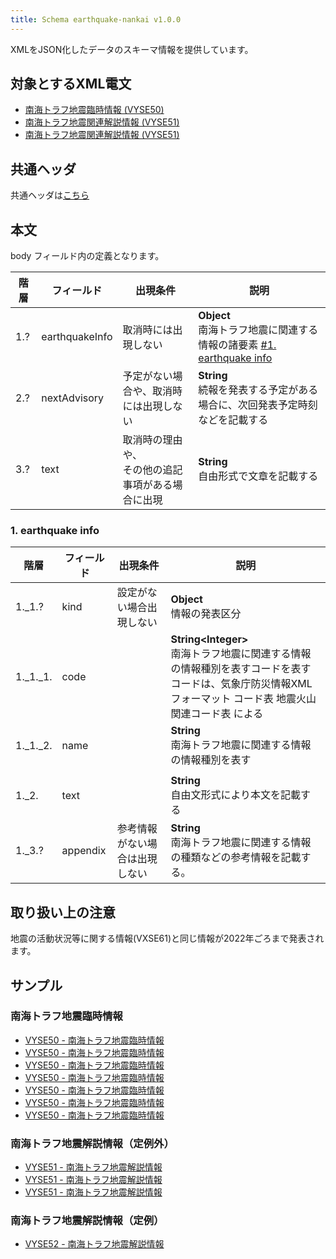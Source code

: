 ```yaml
---
title: Schema earthquake-nankai v1.0.0
---
```


XMLをJSON化したデータのスキーマ情報を提供しています。

## 対象とするXML電文

* [南海トラフ地震臨時情報 (VYSE50)](/telegrams/et01410.md)
* [南海トラフ地震関連解説情報 (VYSE51)](/telegrams/et01420.md)
* [南海トラフ地震関連解説情報 (VYSE51)](/telegrams/et01421.md)

## 共通ヘッダ

共通ヘッダは[こちら](/reference/conversion/json#schema-head)

## 本文

body フィールド内の定義となります。

| 階層 | フィールド | 出現条件 | 説明 | 
| -- | -- | -- | -- | 
| 1.? | earthquakeInfo | 取消時には出現しない | **Object**<br/> 南海トラフ地震に関連する情報の諸要素 [#1. earthquake info](#1-earthquake-info) |
| 2.? | nextAdvisory | 予定がない場合や、取消時には出現しない | **String**<br/> 続報を発表する予定がある場合に、次回発表予定時刻などを記載する |
| 3.? | text | 取消時の理由や、<br/>その他の追記事項がある場合に出現 | **String**<br/>自由形式で文章を記載する  |


### 1. earthquake info

| 階層 | フィールド | 出現条件 | 説明 |
| -- | -- | -- | -- |
| 1._1.? | kind | 設定がない場合出現しない | **Object**<br/> 情報の発表区分 |
| 1._1._1. | code | | **String<Integer\>**<br/> 南海トラフ地震に関連する情報の情報種別を表すコードを表す <br/> コードは、気象庁防災情報XMLフォーマット コード表 地震火山関連コード表 による |
| 1._1._2. | name | | **String**<br/> 南海トラフ地震に関連する情報の情報種別を表す |
|||
| 1._2. | text | | **String**<br/> 自由文形式により本文を記載する |
| 1._3.? | appendix | 参考情報がない場合は出現しない | **String**<br/> 南海トラフ地震に関連する情報の種類などの参考情報を記載する。 |


## 取り扱い上の注意

地震の活動状況等に関する情報(VXSE61)と同じ情報が2022年ごろまで発表されます。


## サンプル

### 南海トラフ地震臨時情報

* [VYSE50 - 南海トラフ地震臨時情報](https://sample.dmdata.jp/conversion/json/schema/earthquake-nankai/vyse50_rjtd_20200512162033.json)
* [VYSE50 - 南海トラフ地震臨時情報](https://sample.dmdata.jp/conversion/json/schema/earthquake-nankai/vyse50_rjtd_20200512162433.json)
* [VYSE50 - 南海トラフ地震臨時情報](https://sample.dmdata.jp/conversion/json/schema/earthquake-nankai/vyse50_rjtd_20200512162632.json)
* [VYSE50 - 南海トラフ地震臨時情報](https://sample.dmdata.jp/conversion/json/schema/earthquake-nankai/vyse50_rjtd_20200512162834.json)
* [VYSE50 - 南海トラフ地震臨時情報](https://sample.dmdata.jp/conversion/json/schema/earthquake-nankai/vyse50_rjtd_20200512163230.json)
* [VYSE50 - 南海トラフ地震臨時情報](https://sample.dmdata.jp/conversion/json/schema/earthquake-nankai/vyse50_rjtd_20200512163431.json)
* [VYSE50 - 南海トラフ地震臨時情報](https://sample.dmdata.jp/conversion/json/schema/earthquake-nankai/vyse50_rjtd_20200512163629.json)

### 南海トラフ地震解説情報（定例外）

* [VYSE51 - 南海トラフ地震解説情報](https://sample.dmdata.jp/conversion/json/schema/earthquake-nankai/vyse51_rjtd_20200512163826.json)
* [VYSE51 - 南海トラフ地震解説情報](https://sample.dmdata.jp/conversion/json/schema/earthquake-nankai/vyse51_rjtd_20200512164025.json)
* [VYSE51 - 南海トラフ地震解説情報](https://sample.dmdata.jp/conversion/json/schema/earthquake-nankai/vyse51_rjtd_20200512164228.json)

### 南海トラフ地震解説情報（定例）

* [VYSE52 - 南海トラフ地震解説情報](https://sample.dmdata.jp/conversion/json/schema/earthquake-nankai/vyse52_rjtd_20200512164452.json)
